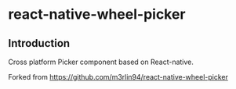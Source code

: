 # react-native-wheel-picker

## Introduction
Cross platform Picker component based on React-native.

Forked from https://github.com/m3rlin94/react-native-wheel-picker
